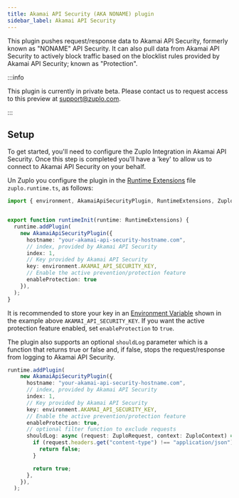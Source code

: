 ```yaml
---
title: Akamai API Security (AKA NONAME) plugin
sidebar_label: Akamai API Security
---
```


This plugin pushes request/response data to Akamai API Security, formerly known
as "NONAME" API Security. It can also pull data from Akamai API Security to
actively block traffic based on the blocklist rules provided by Akamai API
Security; known as "Protection".

:::info

This plugin is currently in private beta. Please contact us to request access to
this preview at support@zuplo.com.

:::

<EnterpriseFeature name="Custom logging" />

## Setup

To get started, you'll need to configure the Zuplo Integration in Akamai API
Security. Once this step is completed you'll have a 'key' to allow us to connect
to Akamai API Security on your behalf.

Un Zuplo you configure the plugin in the
[Runtime Extensions](./runtime-extensions.md) file `zuplo.runtime.ts`, as
follows:

```ts title="modules/zuplo.runtime.ts"
import { environment, AkamaiApiSecurityPlugin, RuntimeExtensions, ZuploContext, ZuploRequest } from "@zuplo/runtime";


export function runtimeInit(runtime: RuntimeExtensions) {
  runtime.addPlugin(
    new AkamaiApiSecurityPlugin({
      hostname: "your-akamai-api-security-hostname.com",
      // index, provided by Akamai API Security
      index: 1,
      // Key provided by Akamai API Security
      key: environment.AKAMAI_API_SECURITY_KEY,
      // Enable the active prevention/protection feature
      enableProtection: true
    }),
  );
}
```

It is recommended to store your key in an [Environment Variable](./environment-variables.md)  shown in the example above `AKAMAI_API_SECURITY_KEY`. If you want
the active protection feature enabled, set `enableProtection` to `true`.

The plugin also supports an optional `shouldLog` parameter which is a function that returns true or false and, if false, stops the request/response from logging to Akamai API Security. 

```ts
runtime.addPlugin(
    new AkamaiApiSecurityPlugin({
      hostname: "your-akamai-api-security-hostname.com",
      // index, provided by Akamai API Security
      index: 1,
      // Key provided by Akamai API Security
      key: environment.AKAMAI_API_SECURITY_KEY,
      // Enable the active prevention/protection feature
      enableProtection: true,
      // optional filter function to exclude requests
      shouldLog: async (request: ZuploRequest, context: ZuploContext) => {
        if (request.headers.get("content-type") !== "application/json") {
          return false;
        }

        return true;
      },
    }),
  );
  ```
